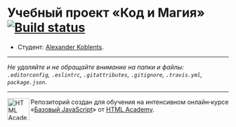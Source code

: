 # Учебный проект «Код и Магия» [![Build status][travis-image]][travis-url]

* Студент: [Alexander Koblents](https://up.htmlacademy.ru/javascript/12/user/395743).

---

_Не удаляйте и не обращайте внимание на папки и файлы:_<br>
_`.editorconfig`, `.eslintrc`, `.gitattributes`, `.gitignore`, `.travis.yml`, `package.json`._

---

<a href="https://htmlacademy.ru/intensive/javascript"><img align="left" width="50" height="50" title="HTML Academy" src="https://up.htmlacademy.ru/static/img/intensive/javascript/logo-for-github.svg"></a>

Репозиторий создан для обучения на интенсивном онлайн‑курсе «[Базовый JavaScript](https://htmlacademy.ru/intensive/javascript)» от [HTML Academy](https://htmlacademy.ru).

[travis-image]: https://travis-ci.org/htmlacademy-javascript/395743-code-and-magick.svg?branch=master
[travis-url]: https://travis-ci.org/htmlacademy-javascript/395743-code-and-magick
